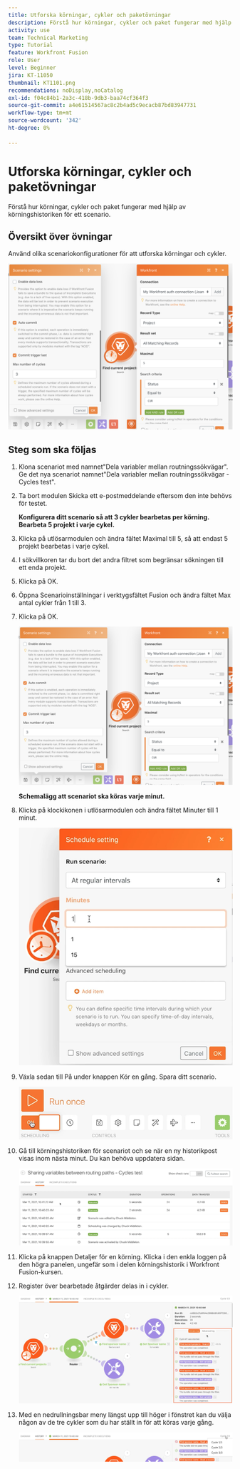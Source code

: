 ```yaml
---
title: Utforska körningar, cykler och paketövningar
description: Förstå hur körningar, cykler och paket fungerar med hjälp av körningshistoriken för ett scenario.
activity: use
team: Technical Marketing
type: Tutorial
feature: Workfront Fusion
role: User
level: Beginner
jira: KT-11050
thumbnail: KT1101.png
recommendations: noDisplay,noCatalog
exl-id: f04c84b1-2a3c-418b-9db3-baa74cf364f3
source-git-commit: a4e61514567ac8c2b4ad5c9ecacb87bd83947731
workflow-type: tm+mt
source-wordcount: '342'
ht-degree: 0%

---
```


# Utforska körningar, cykler och paketövningar

Förstå hur körningar, cykler och paket fungerar med hjälp av körningshistoriken för ett scenario.

## Översikt över övningar

Använd olika scenariokonfigurationer för att utforska körningar och cykler.

![Utforska körcykler och paket Bild 1](../12-exercises/assets/exploring-runs-cycles-and-bundles-walkthrough-1.png)

## Steg som ska följas

1. Klona scenariot med namnet&quot;Dela variabler mellan routningssökvägar&quot;. Ge det nya scenariot namnet&quot;Dela variabler mellan routningssökvägar - Cycles test&quot;.
1. Ta bort modulen Skicka ett e-postmeddelande eftersom den inte behövs för testet.

   **Konfigurera ditt scenario så att 3 cykler bearbetas per körning. Bearbeta 5 projekt i varje cykel.**

1. Klicka på utlösarmodulen och ändra fältet Maximal till 5, så att endast 5 projekt bearbetas i varje cykel.
1. I sökvillkoren tar du bort det andra filtret som begränsar sökningen till ett enda projekt.
1. Klicka på OK.

1. Öppna Scenarioinställningar i verktygsfältet Fusion och ändra fältet Max antal cykler från 1 till 3.
1. Klicka på OK.

   ![Utforska körcykler och paket Bild 1](../12-exercises/assets/exploring-runs-cycles-and-bundles-walkthrough-1.png)


   **Schemalägg att scenariot ska köras varje minut.**

1. Klicka på klockikonen i utlösarmodulen och ändra fältet Minuter till 1 minut.

   ![Utforska körcykler och paket Bild 2](../12-exercises/assets/exploring-runs-cycles-and-bundles-walkthrough-2.png)

1. Växla sedan till På under knappen Kör en gång. Spara ditt scenario.

   ![Utforska körcykler och paket Bild 3](../12-exercises/assets/exploring-runs-cycles-and-bundles-walkthrough-3.png)

1. Gå till körningshistoriken för scenariot och se när en ny historikpost visas inom nästa minut. Du kan behöva uppdatera sidan.

   ![Utforska körcykler och paket Bild 1](../12-exercises/assets/exploring-runs-cycles-and-bundles-walkthrough-4.png)

1. Klicka på knappen Detaljer för en körning. Klicka i den enkla loggen på den högra panelen, ungefär som i delen körningshistorik i Workfront Fusion-kursen.
1. Register över bearbetade åtgärder delas in i cykler.

   ![Utforska körcykler och paket Bild 5](../12-exercises/assets/exploring-runs-cycles-and-bundles-walkthrough-5.png)

1. Med en nedrullningsbar meny längst upp till höger i fönstret kan du välja någon av de tre cykler som du har ställt in för att köras varje gång.

   ![Utforska körcykler och paket Bild 6](../12-exercises/assets/exploring-runs-cycles-and-bundles-walkthrough-6.png)
